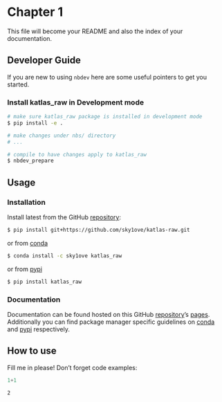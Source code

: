 # Chapter 1


<!-- WARNING: THIS FILE WAS AUTOGENERATED! DO NOT EDIT! -->

This file will become your README and also the index of your
documentation.

## Developer Guide

If you are new to using `nbdev` here are some useful pointers to get you
started.

### Install katlas_raw in Development mode

``` sh
# make sure katlas_raw package is installed in development mode
$ pip install -e .

# make changes under nbs/ directory
# ...

# compile to have changes apply to katlas_raw
$ nbdev_prepare
```

## Usage

### Installation

Install latest from the GitHub
[repository](https://github.com/sky1ove/katlas-raw):

``` sh
$ pip install git+https://github.com/sky1ove/katlas-raw.git
```

or from [conda](https://anaconda.org/sky1ove/katlas-raw)

``` sh
$ conda install -c sky1ove katlas_raw
```

or from [pypi](https://pypi.org/project/katlas-raw/)

``` sh
$ pip install katlas_raw
```

### Documentation

Documentation can be found hosted on this GitHub
[repository](https://github.com/sky1ove/katlas-raw)’s
[pages](https://sky1ove.github.io/katlas-raw/). Additionally you can
find package manager specific guidelines on
[conda](https://anaconda.org/sky1ove/katlas-raw) and
[pypi](https://pypi.org/project/katlas-raw/) respectively.

## How to use

Fill me in please! Don’t forget code examples:

``` python
1+1
```

    2
